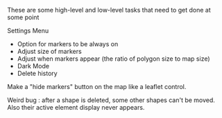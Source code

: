 These are some high-level and low-level tasks that need to get done at some point

Settings Menu

- Option for markers to be always on
- Adjust size of markers
- Adjust when markers appear (the ratio of polygon size to map size)
- Dark Mode
- Delete history

Make a "hide markers" button on the map like a leaflet control.

Weird bug : after a shape is deleted, some other shapes can't be moved. Also their active element display never appears.
